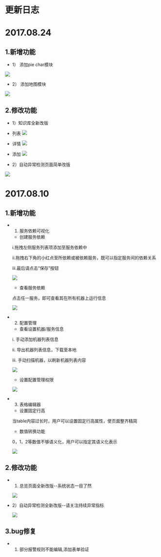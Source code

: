 # **更新日志**

# 2017.08.24

## 1.新增功能
* 1） 添加pie char模块

![](/part5/images/17-08-24_5.png)

* 2） 添加地图模块

![](/part5/images/17-08-24_6.png)


## 2.修改功能

* 1）知识库全新改版
* 列表
![](/part5/images/17-08-24_1.png)
* 详情
![](/part5/images/17-08-24_2.png)
* 添加
![](/part5/images/17-08-24_3.png)

* 2）自动异常检测页面简单改版

![](/part5/images/17-08-24_4.png)

# 2017.08.10

## 1.新增功能

* 1) 服务依赖可视化

    * 创建服务依赖
    
    i.拖拽左侧服务列表项添加至服务依赖中
    
    ii.拖拽右下角的小红点至所依赖或被依赖服务，既可以指定服务间的依赖关系
    
    iii.最后请点击“保存”按钮
    
    ![](/part5/images/17-08-10_1.png)
    
    * 查看服务依赖
    
    点击任一服务，即可查看其在所有机器上运行信息
    
    ![](/part5/images/17-08-10_2.png)

* 2) 配置管理
    * 查看设置机器/服务信息
    
    i. 手动添加机器列表信息
    
    ii. 导出机器列表信息，下载至本地
    
    iii. 手动扫描机器，以刷新机器列表内容
    
    ![](/part5/images/17-08-10_3.png)

    * 设置配置管理权限
    
    ![](/part5/images/17-08-10_4.png)

* 3) 表格编辑器

    * 设置固定行高
    
    当table内容过长时，用户可以设置固定行高属性，使页面整齐精简
    
    * 数值转换功能
    
    0，1，2等数值不够语义化，用户可以指定其语义化表示
    
    ![](/part5/images/17-08-10_5.png)

## 2.修改功能
* 1) 总览页面全新改版--系统状态一目了然

    ![](/part5/images/17-08-10_6.png)

* 2）自动异常检测全新改版--请关注持续异常指标

    ![](/part5/images/17-08-10_7.png)

## 3.bug修复

* 1) 部分报警规则不能编辑,添加表单验证